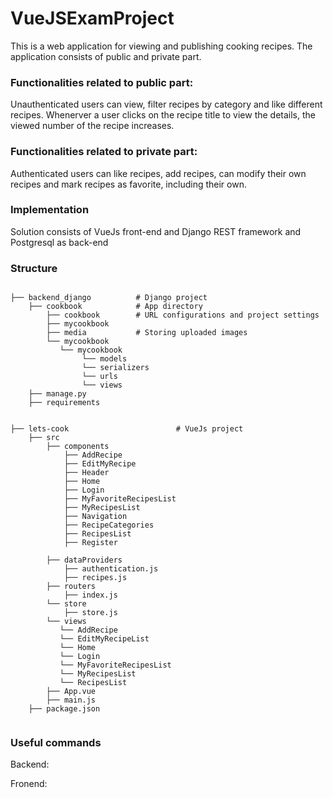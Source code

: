 # VueJSExamProject
This is a web application for viewing and publishing cooking recipes. The application consists of public and private part.

### Functionalities related to public part:
Unauthenticated users can view, filter recipes by category and like different recipes. Whenerver a user clicks on the recipe title to view the details, the viewed number of the recipe increases.

### Functionalities related to private part:
Authenticated users can like recipes, add recipes, can modify their own recipes and mark recipes as favorite, including their own.

### Implementation
Solution consists of VueJs front-end and Django REST framework  and Postgresql as back-end

### Structure

```

├── backend_django          # Django project 
    ├── cookbook            # App directory
        ├── cookbook        # URL configurations and project settings
        ├── mycookbook      
        ├── media           # Storing uploaded images
        └── mycookbook
           └── mycookbook  
                └── models  
                └── serializers 
                └── urls 
                └── views               
    ├── manage.py            
    ├── requirements 


├── lets-cook                        # VueJs project 
    ├── src                          
        ├── components
            ├── AddRecipe            
            ├── EditMyRecipe         
            ├── Header  
            ├── Home  
            ├── Login
            ├── MyFavoriteRecipesList
            ├── MyRecipesList
            ├── Navigation
            ├── RecipeCategories
            ├── RecipesList
            ├── Register 

        ├── dataProviders
            ├── authentication.js
            ├── recipes.js     
        ├── routers
            ├── index.js                  
        └── store
            ├── store.js
        └── views
           └── AddRecipe
           └── EditMyRecipeList  
           └── Home  
           └── Login
           └── MyFavoriteRecipesList
           └── MyRecipesList
           └── RecipesList
        ├── App.vue
        ├── main.js              
    ├── package.json                   
           
```
### Useful commands

Backend:

Fronend:
